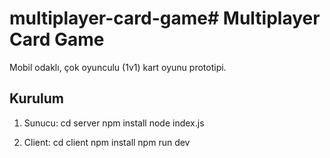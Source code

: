 # multiplayer-card-game# Multiplayer Card Game
Mobil odaklı, çok oyunculu (1v1) kart oyunu prototipi.

## Kurulum

1. Sunucu:
  cd server
  npm install
  node index.js

2. Client:
  cd client
  npm install
  npm run dev
